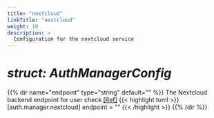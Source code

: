 ```yaml
---
title: "nextcloud"
linkTitle: "nextcloud"
weight: 10
description: >
  Configuration for the nextcloud service
---
```


# _struct: AuthManagerConfig_

{{% dir name="endpoint" type="string" default="" %}}
The Nextcloud backend endpoint for user check [[Ref]](https://github.com/cs3org/reva/tree/master/pkg/auth/manager/nextcloud/nextcloud.go#L54)
{{< highlight toml >}}
[auth.manager.nextcloud]
endpoint = ""
{{< /highlight >}}
{{% /dir %}}

